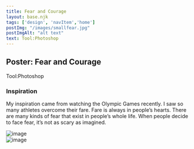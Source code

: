 ```yaml
---
title: Fear and Courage
layout: base.njk
tags: ['design', 'navItem','home']
postImg: "/images/smallfear.jpg"
postImgAlt: "alt text"
text: Tool:Photoshop
---
```

  <main>
 <div class="detailpage">   
 <div class="description"> 
   <h2 class="dptitle"> Poster: Fear and Courage</h2>   
   <p class="dpword">Tool:Photoshop</p>
  <h3 class="projectdetail">Inspiration</h3>
   <p class="dpword">My inspiration came from watching the Olympic Games recently. I saw so many athletes overcome their fare. Fare is always in people’s hearts. There are many kinds of fear that exist in people’s whole life. When people decide to face fear, it’s not as scary as imagined. </p>
   
 </div>  
   <div class="dpimages-width"> 
   <img src="/images/fear.jpg"  class="dp" alt="image"></div>
   <div class="dpimages-width"> 
   <img src="/images/courage.jpg" class="dp" alt="image">
   </div>
    </div>
  </main>





